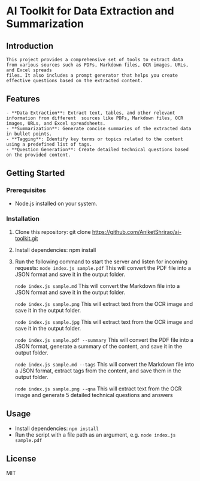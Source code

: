 # AI Toolkit for Data Extraction and Summarization

## Introduction
    This project provides a comprehensive set of tools to extract data from various sources such as PDFs, Markdown files, OCR images, URLs, and Excel spreads
    files. It also includes a prompt generator that helps you create effective questions based on the extracted content.
    
## Features
    - **Data Extraction**: Extract text, tables, and other relevant information from different  sources like PDFs, Markdown files, OCR images, URLs, and Excel spreadsheets.
    - **Summarization**: Generate concise summaries of the extracted data in bullet points.
    - **Tagging**: Identify key terms or topics related to the content using a predefined list of tags.
    - **Question Generation**: Create detailed technical questions based on the provided content.

## Getting Started

### Prerequisites
- Node.js installed on your system.

### Installation
1. Clone this repository:
   git clone https://github.com/AniketShrirao/ai-toolkit.git


2. Install dependencies:
    npm install

3. Run the following command to start the server and listen for incoming requests:
    `node index.js sample.pdf`
    This will convert the PDF file into a JSON format
    and save it in the output folder.

    `node index.js sample.md`
    This will convert the Markdown file into a JSON format
    and save it in the output folder.

    `node index.js sample.png`
    This will extract text from the OCR image and save it in the output folder.
    
    `node index.js sample.jpg`
    This will extract text from the OCR image and save it in the output folder.

    `node index.js sample.pdf --summary`
    This will convert the PDF file into a JSON format, generate a summary of the content,
    and save it in the output folder.

    `node index.js sample.md --tags`
    This will convert the Markdown file into a JSON format, extract tags from the content,
    and save them in the output folder.

    `node index.js sample.png --qna`
    This will extract text from the OCR image and generate 5 detailed technical questions and answers
    
## Usage
- Install dependencies: `npm install`
- Run the script with a file path as an argument, e.g. `node index.js sample.pdf`

## License
MIT
